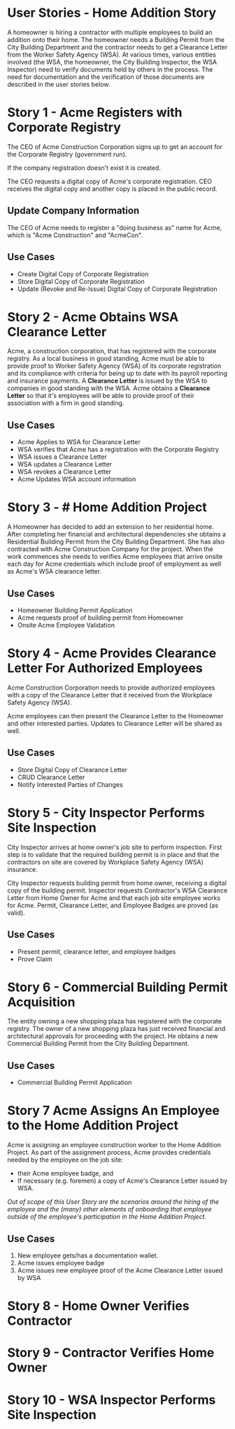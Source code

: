 # User Stories - Home Addition Story

A homeowner is hiring a contractor with multiple employees to build an addition onto their home. The homeowner needs a Building Permit from the City Building Department and the contractor needs to get a Clearance Letter from the Worker Safety Agency (WSA). At various times, various entities involved (the WSA, the homeowner, the City Building Inspector, the WSA Inspector) need to verify documents held by others in the process. The need for documentation and the verification of those documents are described in the user stories below.

# Story 1 - Acme Registers with Corporate Registry

The CEO of Acme Construction Corporation signs up to get an account for the Corporate Registry (government run).

If the company registration doesn't exist it is created.

The CEO requests a digital copy of Acme's corporate registration. CEO receives the digital copy and another copy is placed in the public record.

## Update Company Information

The CEO of Acme needs to register a "doing business as" name for Acme, which is "Acme Construction" and "AcmeCon".

## Use Cases

* Create Digital Copy of Corporate Registration
* Store Digital Copy of Corporate Registration
* Update (Revoke and Re-Issue) Digital Copy of Corporate Registration

# Story 2 - Acme Obtains WSA Clearance Letter

Acme, a construction corporation, that has registered with the corporate registry. As a local business in good standing, Acme must be able to provide proof to Worker Safety Agency (WSA) of its corporate registration and its compliance with criteria for being up to date with its payroll reporting and insurance payments. A **Clearance Letter** is issued by the WSA to companies in good standing with the WSA. Acme obtains a **Clearance Letter** so that it's employees will be able to provide proof of their  association with a firm in good standing.

## Use Cases

* Acme Applies to WSA for Clearance Letter
* WSA verifies that Acme has a registration with the Corporate Registry
* WSA issues a Clearance Letter
* WSA updates a Clearance Letter
* WSA revokes a Clearance Letter
* Acme Updates WSA account information

# Story 3 - # Home Addition Project

A Homeowner has decided to add an extension to her residential home. After completing her financial and architectural dependencies she obtains a Residential Building Permit from the City Building Department. She has also contracted with Acme Construction Company for the project. When the work commences she needs to verifies Acme employees that arrive onsite each day for Acme credentials which include proof of employment as well as Acme's WSA clearance letter.

## Use Cases

* Homeowner Building Permit Application
* Acme requests proof of building permit from Homeowner
* Onsite Acme Employee Validation

# Story 4 - Acme Provides Clearance Letter For Authorized Employees

Acme Construction Corporation needs to provide authorized employees with a copy of the Clearance Letter that it received from the Workplace Safety Agency (WSA).

Acme employees can then present the Clearance Letter to the Homeowner and other interested parties. Updates to Clearance Letter will be shared as well.

## Use Cases

* Store Digital Copy of Clearance Letter
* CRUD Clearance Letter
* Notify Interested Parties of Changes

# Story 5 - City Inspector Performs Site Inspection

City Inspector arrives at home owner's job site to perform inspection. First step is to validate that the required building permit is in place and that the contractors on site are covered by Workplace Safety Agency (WSA) insurance.

City Inspector requests building permit from home owner, receiving a digital copy of the building permit. Inspector requests Contractor's WSA Clearance Letter from Home Owner for Acme and that each job site employee works for Acme. Permit, Clearance Letter, and Employee Badges are proved (as valid).

## Use Cases

* Present permit, clearance letter, and employee badges
* Prove Claim

# Story 6 - Commercial Building Permit Acquisition

The entity owning a new shopping plaza has registered with the corporate registry. The owner of a new shopping plaza has just received financial and architectural approvals for proceeding with the project. He obtains a new Commercial  Building Permit from the City Building Department.

## Use Cases

* Commercial Building Permit Application

# Story 7 Acme Assigns An Employee to the Home Addition Project

Acme is assigning an employee construction worker to the Home Addition Project. As part of the assignment process, Acme provides credentials needed by the employee on the job site:

* their Acme employee badge, and
* If necessary (e.g. foremen) a copy of Acme's Clearance Letter issued by WSA.

*Out of scope of this User Story are the scenarios around the hiring of the employee and the (many) other elements of onboarding that employee outside of the employee's participation in the Home Addition Project.*

## Use Cases

1. New employee gets/has a documentation wallet.
1. Acme issues employee badge
1. Acme issues new employee proof of the Acme Clearance Letter issued by WSA

# Story 8 - Home Owner Verifies Contractor

<To Be Created>

# Story 9 - Contractor Verifies Home Owner

<To Be Created>

# Story 10 - WSA Inspector Performs Site Inspection

<To Be Created>
